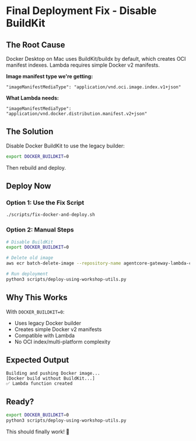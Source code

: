 # Final Deployment Fix - Disable BuildKit

## The Root Cause

Docker Desktop on Mac uses BuildKit/buildx by default, which creates OCI manifest indexes. Lambda requires simple Docker v2 manifests.

**Image manifest type we're getting:**
```
"imageManifestMediaType": "application/vnd.oci.image.index.v1+json"
```

**What Lambda needs:**
```
"imageManifestMediaType": "application/vnd.docker.distribution.manifest.v2+json"
```

## The Solution

Disable Docker BuildKit to use the legacy builder:

```bash
export DOCKER_BUILDKIT=0
```

Then rebuild and deploy.

## Deploy Now

### Option 1: Use the Fix Script

```bash
./scripts/fix-docker-and-deploy.sh
```

### Option 2: Manual Steps

```bash
# Disable BuildKit
export DOCKER_BUILDKIT=0

# Delete old image
aws ecr batch-delete-image --repository-name agentcore-gateway-lambda-container --image-ids imageTag=latest

# Run deployment
python3 scripts/deploy-using-workshop-utils.py
```

## Why This Works

With `DOCKER_BUILDKIT=0`:
- Uses legacy Docker builder
- Creates simple Docker v2 manifests
- Compatible with Lambda
- No OCI index/multi-platform complexity

## Expected Output

```
Building and pushing Docker image...
[Docker build without BuildKit...]
✅ Lambda function created
```

## Ready?

```bash
export DOCKER_BUILDKIT=0
python3 scripts/deploy-using-workshop-utils.py
```

This should finally work! 🚀
